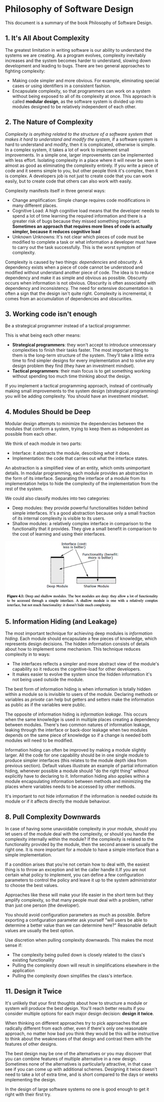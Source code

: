 # Philosophy of Software Design

This document is a summary of the book Philosophy of Software Design.

## 1. It's All About Complexity

The greatest limitation in writing software is our ability to understand the systems we are creating. As a program evolves, complexity inevitably increases and the system becomes harder to understand, slowing down development and leading to bugs.
There are two general approaches to fighting complexity:
- Making code simpler and more obvious. For example, eliminating special cases or using identifiers in a consistent fashion.
- Encapsulate complexity, so that programmers can work on a system without being exposed to all of its complexity at once. This approach is called **modular design**, as the software system is divided up into modules designed to be relatively independent of each other.

## 2. The Nature of Complexity

_Complexity is anything related to the structure of a software system that
makes it hard to understand and modify the system_, if a software system is
hard to understand and modify, then it is complicated, otherwise is simple. In
a complex system, it takes a lot of work to implement small improvements. In a
simple one, larger improvements can be implemented with less effort. Isolating
complexity in a place where it will never be seen is almost as good as
eliminating the complexity entirely. If you write a piece of code and it seems
simple to you, but other people think it's complex, then it is complex. A
developers job is not just to create code that you can work easily, but to
create code that others can also work with easily.

Complexity manifests itself in three general ways:
- Change amplification: Simple change requires code modifications in many
  different places.
- Cognitive Load: A high cognitive load means that the developer needs to spend
  a lot of time learning the required information and there is a greater risk
  of bugs because they missed something important. **Sometimes an approach that
  requires more lines of code is actually simpler, because it reduces cognitive
  load**
- Unknown Unknowns: It's not clear which pieces of code must be modified to
  complete a task or what information a developer must have to carry out the
  task successfully. This is the worst symptom of complexity.

Complexity is caused by two things: _dependencies_ and _obscurity_. A
dependency exists when a piece of code cannot be understood and modified
without understand another piece of code. The idea is to reduce dependency and
make it as simple and obvious as possible. Obscurity occurs when information is
not obvious. Obscurity is often associated with dependency and inconsistency.
The need for extensive documentation is often a sign that the design isn't
quite right. Complexity is incremental, it comes from an accumulation of
dependencies and obscurities.

## 3. Working code isn't enough
Be a strategical programmer instead of a tactical programmer. 

This is what being each other means:
- **Strategical programmers**: they won't accept to introduce unnecessary complexities to finish their tasks faster. The most important thing to them is the long-term structure of the system. They'll take a little extra time to find simpler designs for every implementation and to solve any design problem they find (they have an investment mindset).
- **Tactical programmers**: their main focus is to get something working without spending too much time thinking about the design.

If you implement a tactical programming approach, instead of continually making small improvements to the system design (strategical programming) you will be adding complexity. You should have an investment mindset.

## 4. Modules Should be Deep

Modular design attempts to minimize the dependencies between the modules that conform a system, trying to keep them as independent as possible from each other.

We think of each module in two parts:
  - Interface: it abstracts the module, describing _what_ it does.
  - Implementation: the code that carries out what the interface states.

An abstraction is a simplified view of an entity, which omits unimportant details. In modular programming, each module provides an abstraction in the form of its interface. Separating the interface of a module from its implementation helps to hide the complexity of the implementation from the rest of the system.

We could also classify modules into two categories:
  - Deep modules: they provide powerful functionalities hidden behind simple interfaces. It's a good abstraction because only a small fraction of its internal complexity is visible to its users.
  - Shallow modules: a relatively complex interface in comparison to the functionality that it provides. They give a small benefit in comparison to the cost of learning and using their interfaces.

![Deep vs shallow diagram](figures/deep_vs_shallow.png)

## 5. Information Hiding (and Leakage)

The most important technique for achieving deep modules is _information hiding_. Each module should encapsulate a few pieces of knowledge, which represents design decisions. The hidden information consists of details about how to implement some mechanism. This technique reduces complexity in to ways:
- The interfaces reflects a simpler and more abstract view of the module's capability so it reduces the cognitive-load for other developers.
- It makes easier to evolve the system since the hidden information it's not being used outside the module.

The best form of information hiding is when information is totally hidden within a module so is invisible to users of the module. Declaring methods or variables as _private_ can help but getters and setters make the information as public as if the variables were public.

The opposite of information hiding is _information leakage_. This occurs when the same knowledge is used in multiple places creating a dependency between modules. There's two common natures of information leakage, leaking through the interface or back-door leakage when two modules depends on the same piece of knowledge so if a change is needed both modules will need to be modified.

Information hiding can often be improved by making a module slightly larger. All the code for one capability should be in one single module to produce simpler interfaces (this relates to the module depth idea from previous section). Default values illustrate an example of partial information hiding, whenever possible a module should "do the right thing" without explicitly have to declaring to it. Information hiding also applies within a module encapsulating information between methods and minimizing the places where variables needs to be accessed by other methods. 

It's important to not hide information if the information is needed outside its module or if it affects directly the module behaviour.

## 8. Pull Complexity Downwards

In case of having some unavoidable complexity in your module, should you let users of the module deal with the complexity, or should you handle the complexity internally within the module? If the complexity is related to the functionality provided by the module, then the second answer is usually the right one. It is more important for a module to have a simple interface than a simple implementation.

If a condition arises that you're not certain how to deal with, the easiest thing is to throw an exception and let the caller handle it.If you are not certain what policy to implement, you can define a few configuration parameters to control the policy and leave it up to the system administrator to choose the best values. 

Approaches like these will make your life easier in the short term but they amplify complexity, so that many people must deal with a problem, rather than just one person (the developer). 

You should avoid configuration parameters as much as possible. Before exporting a configuration parameter ask yourself "will users be able to determine a better value than we can determine here?" Reasonable default values are usually the best option.

Use discretion when pulling complexity downwards. This makes the most sense if:
- The complexity being pulled down is closely related to the class's existing functionality
- Pulling the complexity down will result in simplifications elsewhere in the application
- Pulling the complexity down simplifies the class's interface.

## 11. Design it Twice

It's unlikely that your first thoughts about how to structure a module or system will produce the best design. You'll reach better results if you consider multiple options for each major design decision: **design it twice**.

When thinking on different approaches try to pick approaches that are radically different from each other, even if there's only one reasonable approach, no matter how bad you think they would be this will be instructive to think about the weaknesses of that design and contrast them with the features of other designs.

The best design may be one of the alternatives or you may discover that you can combine features of multiple alternative in a new design. Sometimes none of the alternatives is particularly attractive, in that case see if you can come up with additional schemes. Designing it twice doesn't need to take a lot of extra time, and is short compared to the days or weeks implementing the design.

In the design of large software systems no one is good enough to get it right with their first try.
